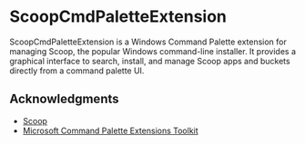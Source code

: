 # ScoopCmdPaletteExtension

ScoopCmdPaletteExtension is a Windows Command Palette extension for managing Scoop, the popular Windows command-line installer. It provides a graphical interface to search, install, and manage Scoop apps and buckets directly from a command palette UI.

## Acknowledgments

- [Scoop](https://scoop.sh/)
- [Microsoft Command Palette Extensions Toolkit](https://aka.ms/PowerToysOverview_CmdPal)
